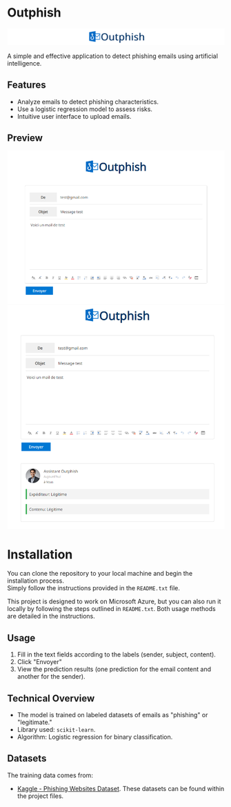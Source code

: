 # Outphish

![Banner](assets/banner.png)

A simple and effective application to detect phishing emails using artificial intelligence.

## Features
- Analyze emails to detect phishing characteristics.
- Use a logistic regression model to assess risks.
- Intuitive user interface to upload emails.

## Preview
![Preview of PhishDetector](assets/main.png)
![Preview of Result](assets/results.png)

# Installation

You can clone the repository to your local machine and begin the installation process.  
Simply follow the instructions provided in the `README.txt` file.

This project is designed to work on Microsoft Azure, but you can also run it locally by following the steps outlined in `README.txt`. Both usage methods are detailed in the instructions.

## Usage
1. Fill in the text fields according to the labels (sender, subject, content).
2. Click "Envoyer"
3. View the prediction results (one prediction for the email content and another for the sender).

## Technical Overview
- The model is trained on labeled datasets of emails as "phishing" or "legitimate."
- Library used: `scikit-learn`.
- Algorithm: Logistic regression for binary classification.

## Datasets
The training data comes from:
- [Kaggle - Phishing Websites Dataset](https://www.kaggle.com/).
These datasets can be found within the project files.
